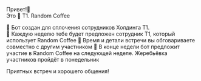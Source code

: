 Привет\!👋  
Это 🔵 T1\. Random Coffee

🤖 Бот создан для сплочения сотрудников Холдинга T1\.  
📍 Каждую неделю тебе будет предложен сотрудник T1, который использует Random Coffee
📍 Время и детали встречи вы обговариваете совместно с другим участником
📍 В конце недели бот предложит участие в Random Coffee на следующей неделе\. Жеребьёвка участников пройдёт в понедельник

Приятных встреч и хорошего общения\!